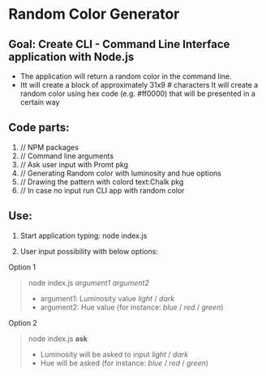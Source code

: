 # Random Color Generator

## Goal: Create CLI - Command Line Interface application with Node.js

- The application will return a random color in the command line.
- Itt will create a block of approximately 31x9 # characters
  It will create a random color using hex code (e.g. #ff0000) that will be presented in a certain way

## Code parts:

1. // NPM packages
2. // Command line arguments
3. // Ask user input with Promt pkg
4. // Generating Random color with luminosity and hue options
5. // Drawing the pattern with colord text:Chalk pkg
6. // In case no input run CLI app with random color

## Use:

1. Start application typing: node index.js

2. User input possibility with below options:

Option 1

> node index.js _argument1_ _argument2_
>
> - argument1: Luminosity value _light_ / _dark_
> - argument2: Hue value (for instance: _blue_ / _red_ / _green_)

Option 2

> node index.js **ask**
>
> - Luminosity will be asked to input _light_ / _dark_
> - Hue will be asked (for instance: _blue_ / _red_ / _green_)

